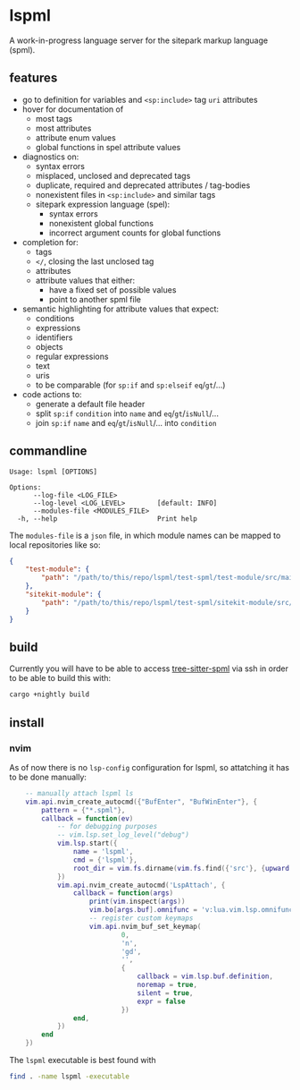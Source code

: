 # lspml

A work-in-progress language server for the sitepark markup language (spml).

## features

- go to definition for variables and `<sp:include>` tag `uri` attributes
- hover for documentation of
    - most tags
    - most attributes
    - attribute enum values
    - global functions in spel attribute values
- diagnostics on:
    - syntax errors
    - misplaced, unclosed and deprecated tags
    - duplicate, required and deprecated attributes / tag-bodies
    - nonexistent files in `<sp:include>` and similar tags
    - sitepark expression language (spel):
        - syntax errors
        - nonexistent global functions
        - incorrect argument counts for global functions
- completion for:
    - tags
    - `</`, closing the last unclosed tag
    - attributes
    - attribute values that either:
        - have a fixed set of possible values
        - point to another spml file
- semantic highlighting for attribute values that expect:
    - conditions
    - expressions
    - identifiers
    - objects
    - regular expressions
    - text
    - uris
    - to be comparable (for `sp:if` and `sp:elseif` `eq`/`gt`/...)
- code actions to:
    - generate a default file header
    - split `sp:if` `condition` into `name` and `eq`/`gt`/`isNull`/...
    - join `sp:if` `name` and `eq`/`gt`/`isNull`/... into `condition`

## commandline

```
Usage: lspml [OPTIONS]

Options:
      --log-file <LOG_FILE>
      --log-level <LOG_LEVEL>        [default: INFO]
      --modules-file <MODULES_FILE>
  -h, --help                         Print help
```

The `modules-file` is a `json` file, in which module names can be mapped to local repositories like so:
```json
{
    "test-module": {
        "path": "/path/to/this/repo/lspml/test-spml/test-module/src/main/webapp"
    },
    "sitekit-module": {
        "path": "/path/to/this/repo/lspml/test-spml/sitekit-module/src/main/webapp"
    }
}
```

## build

Currently you will have to be able to access [tree-sitter-spml](https://github.com/DrWursterich/tree-sitter-spml) via ssh in order to be able to build this with:


```bash
cargo +nightly build
```

## install

### nvim

As of now there is no `lsp-config` configuration for lspml, so attatching it has to be done manually:
```lua
    -- manually attach lspml ls
    vim.api.nvim_create_autocmd({"BufEnter", "BufWinEnter"}, {
        pattern = {"*.spml"},
        callback = function(ev)
            -- for debugging purposes
            -- vim.lsp.set_log_level("debug")
            vim.lsp.start({
                name = 'lspml',
                cmd = {'lspml'},
                root_dir = vim.fs.dirname(vim.fs.find({'src'}, {upward = true})[1]),
            })
            vim.api.nvim_create_autocmd('LspAttach', {
                callback = function(args)
                    print(vim.inspect(args))
                    vim.bo[args.buf].omnifunc = 'v:lua.vim.lsp.omnifunc'
                    -- register custom keymaps
                    vim.api.nvim_buf_set_keymap(
                            0,
                            'n',
                            'gd',
                            '',
                            {
                                callback = vim.lsp.buf.definition,
                                noremap = true,
                                silent = true,
                                expr = false
                            })
                end,
            })
        end
    })
```

The `lspml` executable is best found with

```bash
find . -name lspml -executable
```

